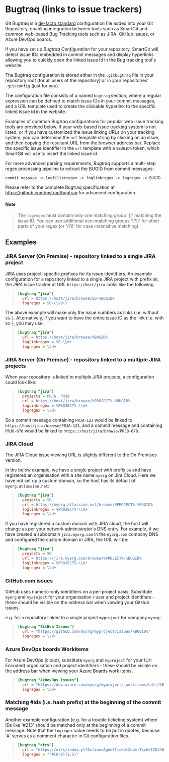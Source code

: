 # Bugtraq (links to issue trackers)

Git Bugtraq is a [de-facto standard](https://github.com/mstrap/bugtraq) configuration file added into your Git Repository, enabling integration between tools such as SmartGit and common web-based Bug Tracking tools such as JIRA, GitHub Issues, or Azure DevOps boards.

If you have set up *Bugtraq Configuration* for your repository, SmartGit will detect issue IDs embedded in commit messages and display hyperlinks allowing you to quickly open the linked issue Id in the Bug tracking tool's website.

The Bugtraq configuration is stored either in the `.gitbugtraq` file in your repository root (for all users of the repository) or in your repositories' `.git/config` (just for you).

The configuration file consists of a named `bugtraq` section, where a regular expression can be defined to match issue IDs in your commit messages, and a URL template used to create the clickable hyperlink to the specific linked Issue id in the website.

Examples of common Bugtraq configurations for popular web issue tracking tools are provided below.
If your web-based issue tracking system is not listed, or if you have customized the Issue linking URLs on your tracking system,
you can determine the `url` template string by clicking on an issue, and then copying the resultant URL from the browser address bar.
Replace the specific issue identifier in the `url` template with a `%BUGID%` token, which SmartGit will use to insert the linked issue id.

For more advanced parsing requirements, Bugtraq supports a multi-step regex processing pipeline to extract the BUGID from commit messages:

``
commit message -> logfilterregex -> loglinkregex -> logregex -> BUGID
``

Please refer to the complete Bugtraq specification at <https://github.com/mstrap/bugtraq> for advanced configuration.

#### Note
> The `logregex` must contain only one matching group '()' matching the issue ID.
> You can use additional non-matching groups '(?:)' for other parts of your regex (or '(?i)' for case insensitive matching).

## Examples

### JIRA Server (On Premise) - repository linked to a single JIRA project

JIRA uses project-specific prefixes for its issue identifiers.
An example configuration for a repository linked to a single JIRA project with prefix `SG`, the *JIRA* issue tracker at URL `https://host/jira` looks like the following.

>
>``` ini
> [bugtraq "jira"]
>   url = https://host/jira/browse/SG-%BUGID%
>   logregex = SG-(\\d+)                   
>```

The above example will make only the issue numbers as links (i.e. without `SG-`).
Alternatively, if you want to have the entire issue ID as the link (i.e. with `SG-`), you may use:

>``` ini
> [bugtraq "jira"]
>   url = https://host/jira/browse/%BUGID%
>   loglinkregex = SG-\\d+
>   logregex = \\d+            
>```

### JIRA Server (On Premise) - repository linked to a multiple JIRA projects

When your repository is linked to multiple *JIRA* projects, a configuration could look like:

>
>``` ini
> [bugtraq "jira"]
>   projects = PRJA, PRJB
>   url = https://host/jira/browse/%PROJECT%-%BUGID%
>   loglinkregex = %PROJECT%-\\d+
>   logregex = \\d+            
>```

So a commit message containing `PRJA-123` would be linked to `https://host/jira/browse/PRJA-123`, 
and a commit message and containing `PRJB-678` would be linked to `https://host/jira/browse/PRJB-678`.

### JIRA Cloud

The JIRA Cloud issue viewing URL is slightly different to the On Premises version.

In the below example, we have a single project with prefix `SG` and have registered an organisation with a site name `myorg` on Jira Cloud. 
Here we have not set up a custom domain, so the host has its default of `myorg.atlassian.net`:

>
>``` ini
> [bugtraq "jira"]
>   projects = SG
>   url = https://myorg.atlassian.net/browse/%PROJECT%-%BUGID%
>   loglinkregex = %PROJECT%-\\d+
>   logregex = \\d+
>```

If you have registered a custom domain with JIRA cloud, the host will change as per your network administrator's DNS entry.
For example, if we have created a subdomain `jira.myorg.com` in the `myorg.com` company DNS and configured the custom domain in JIRA, the URL will be:

>
>``` ini
> [bugtraq "jira"]
>   projects = SG
>   url = https://jira.myorg.com/browse/%PROJECT%-%BUGID%
>   loglinkregex = %PROJECT%-\\d+
>   logregex = \\d+
>```

### GitHub.com issues

GitHub uses numeric-only identifiers on a per-project basis. Substitute `myorg` and `myproject` for your organisation / user and project identifiers - these should be visible on the address bar when viewing your GitHub issues.

e.g. for a repository linked to a single project `myproject` for company `myorg`:

>
>``` ini
> [bugtraq "GitHub Issues"]
>   url = "https://github.com/myorg/myproject/issues/%BUGID%"
>   logregex = \\d+
>```
>

### Azure DevOps boards Workitems

For Azure DevOps (cloud), substitute `myorg` and `myproject` for your (Url Encoded) organisation and project identifiers - these should be visible on the address bar when viewing your Azure Boards work items.

>
>``` ini
> [bugtraq "AzDevOps Issues"]
>   url = "https://dev.azure.com/myorg/myproject/_workitems/edit/%BUGID%"
>   logregex = \\d+
>```
>

### Matching #ids (i.e. hash prefix) at the beginning of the commit message

Another example configuration (e.g. for a trouble ticketing system) where IDs like '#213' should be matched only at the beginning of a commit message.
Note that the `logregex` value needs to be put in quotes, because '#' serves as a comment character in Git configuration files.
>
>``` ini
> [bugtraq "otrs"]
>   url = "https://otrs/index.pl?Action=AgentTicketZoom;TicketID=%BUGID%"
>   logregex = "^#[0-9]{1,5}"            
>```
